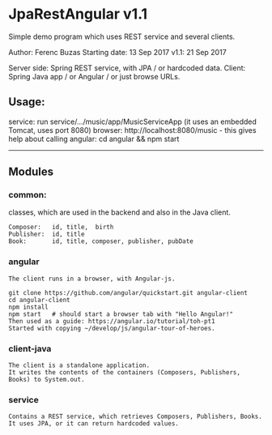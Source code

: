 # JpaRestAngular v1.1

Simple demo program which uses REST service and several clients.

Author: Ferenc Buzas
Starting date: 13 Sep 2017
v1.1:          21 Sep 2017

Server side: Spring REST service,  with JPA / or hardcoded data.
Client:      Spring Java app / or Angular / or just browse URLs.

## Usage:
  service: run service/.../music/app/MusicServiceApp
    (it uses an embedded Tomcat, uses port 8080)
  browser: http://localhost:8080/music - this gives help about calling
  angular: cd angular && npm start

------------------------------------------------------------------
## Modules

### common:
  classes, which are used in the backend and also in the Java client.

    Composer:   id, title,  birth
    Publisher:  id, title
    Book:       id, title, composer, publisher, pubDate

### angular
    The client runs in a browser, with Angular-js.

    git clone https://github.com/angular/quickstart.git angular-client
    cd angular-client
    npm install
    npm start   # should start a browser tab with "Hello Angular!"
    Then used as a guide: https://angular.io/tutorial/toh-pt1
    Started with copying ~/develop/js/angular-tour-of-heroes.

### client-java

    The client is a standalone application.
    It writes the contents of the containers (Composers, Publishers, Books) to System.out.

### service

    Contains a REST service, which retrieves Composers, Publishers, Books.
    It uses JPA, or it can return hardcoded values.

